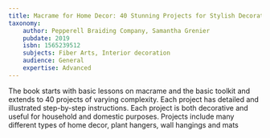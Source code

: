 ```yaml
---
title: Macrame for Home Decor: 40 Stunning Projects for Stylish Decorating
taxonomy:
	author: Pepperell Braiding Company, Samantha Grenier
	pubdate: 2019
	isbn: 1565239512
	subjects: Fiber Arts, Interior decoration
	audience: General
	expertise: Advanced
---
```

The book starts with basic lessons on macrame and the basic toolkit and extends to 40 projects of varying complexity. Each project has detailed and illustrated step-by-step instructions. Each project is both decorative and useful for household and domestic purposes. Projects include many different types of home decor, plant hangers, wall hangings and mats